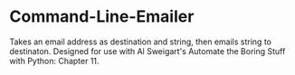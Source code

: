 # Command-Line-Emailer
 Takes an email address as destination and string, then emails string to destinaton. Designed for use with Al Sweigart's Automate the Boring Stuff with Python: Chapter 11.
